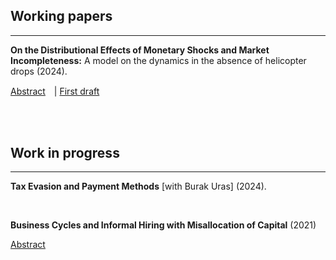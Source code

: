 <!-- RESEARCH CONTENTS -->

<!-- Styling -->
<style> 
a {
    color: var(--link-color);
}

h1,h2,h3,h4,h5.h6 {
    font-style: normal; font-family: var(--title-font) ;
    color: var(--theme-color-dark);
}

details > summary {
    cursor: pointer;
    color: var(--link-color); /* Example style */
    text-decoration: underline;
    list-style:  none; } 

/* Research links behavior */
.research-links { display: inline-block; vertical-align: middle;            /* in-line      */
                  margin-right: 10px; }
 
</style>

<!-- Actual text -->

## Working papers

<hr text-align="center" class="solid" width="100%">

**On the Distributional Effects of Monetary Shocks and Market Incompleteness:** A model on the dynamics in the absence of helicopter drops (2024).

<details class="research-links"> <summary> Abstract </summary> I study the transmission of distortionary monetary policy shocks in an environment with incomplete markets. Using a heterogeneous agents general equilibrium model, I demonstrate that frictionless credit markets generate infinite stationary equilibria for a given monetary base, but a unique fundamental stationary equilibrium, where the distribution of monetary holdings mirrors productivity. I also show that only financially imperfect economies return to the fundamental stationary equilibrium after an unforeseeable monetary shock that redistributes monetary holdings, with aggregate effects on output and endogenous price stickiness along the transition. In financially developed economies, the distortions are smaller, but monetary shocks create hysteresis by making the idiosyncratic shocks permanent, as well-functioning credit markets allow for nearly perfect risk sharing. As a result, while market completion enhances welfare, this improvement is limited by the irreversibility of the idiosyncratic shocks.
 </details>

<div class="research-links"> | <a href="/files/papers/distributional.pdf"> First draft </a> </div>

</div>

</br></br>

## Work in progress

<hr text-align="center" class="solid" width="100%">

**Tax Evasion and Payment Methods** [with Burak Uras] (2024).

</br>

**Business Cycles and Informal Hiring with Misallocation of Capital** (2021)

<details> <summary> Abstract </summary> The present work presents a model that explores the effects and behavior of informality along the business cycle in an economy characterized by capital misallocation. The intensive margin of informality is modelled through a size-dependent cost function and the extensive margin is modelled by following a dualistic approach to informality. The main results indicate that the intensive margin of informality gives less productive firms a competitive advantage during recessions; the elimination of informality decreases output and, overall, leads to more volatility; and both VAT and payroll taxes lead to intersectorial misallocation, but only the payroll tax leads to misallocation within the formal sector. </details>
